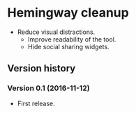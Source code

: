 # Hemingway cleanup

- Reduce visual distractions.
  - Improve readability of the tool.
  - Hide social sharing widgets.

## Version history

### Version 0.1 (2016-11-12)

- First release.
